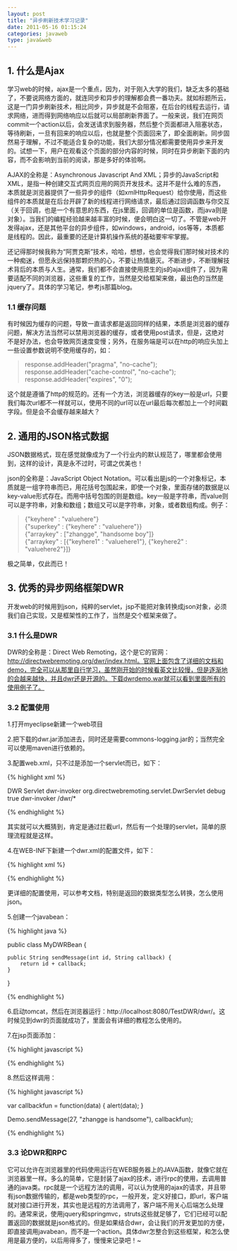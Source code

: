```yaml
---
layout: post
title: "异步刷新技术学习记录"
date: 2011-05-16 01:15:24
categories: javaweb
type: java&web
---
```


## 1. 什么是Ajax

学习web的时候，ajax是一个重点，因为，对于刚入大学的我们，缺乏太多的基础了，不要说网络方面的，就连同步和异步的理解都会费一番功夫。就如标题所云，这是一门异步刷新技术，相比同步，异步就是不会阻塞，在后台的线程去运行，请求网络，进而得到网络响应以后就可以局部刷新界面了。一般来说，我们在网页commit一个action以后，会发送请求到服务器，然后整个页面都进入阻塞状态，等待刷新，一旦有回来的响应以后，也就是整个页面回来了，即全面刷新。同步固然易于理解，不过不能适合复杂的功能，我们大部分情况都需要使用异步来开发的。试想一下，用户在观看这个页面的部分内容的时候，同时在异步刷新下面的内容，而不会影响到当前的阅读，那是多好的体验啊。

AJAX的全称是：Asynchronous Javascript And XML；异步的JavaScript和XML，是指一种创建交互式网页应用的网页开发技术。这并不是什么难的东西，本质就是浏览器提供了一些异步的组件（如xmlHttpRequest）给你使用，而这些组件的本质就是在后台开辟了新的线程进行网络请求，最后通过回调函数与你交互（关于回调，也是一个有意思的东西，在js里面，回调的单位是函数，而java则是对象）。当我们的编程经验越来越丰富的时候，便会明白这一切了。不管是web开发得ajax，还是其他平台的异步组件，如windows，android，ios等等，本质都是线程的。因此，最重要的还是计算机操作系统的基础要牢牢掌握。

还记得那时候我称为“阿贾克斯”技术，哈哈，想想，也会觉得我们那时候对技术的一种痴迷，但愿永远保持那颗炽热的心，不要让热情磨灭。不断进步，不断理解技术背后的本质与人生。通常，我们都不会直接使用原生的js的ajax组件了，因为需要适配不同的浏览器，这些重复的工作，当然是交给框架来做，最出色的当然是jquery了。具体的学习笔记，参考js那篇blog。

### 1.1 缓存问题

有时候因为缓存的问题，导致一直请求都是返回同样的结果，本质是浏览器的缓存问题，解决方法当然可以禁用浏览器的缓存，或者使用post请求，但是，这绝对不是好办法，也会导致网页速度变慢；另外，在服务端是可以在http的响应头加上一些设置参数说明不使用缓存的，如：

>response.addHeader("pragma", "no-cache");  
>response.addHeader("cache-control", "no-cache");  
>response.addHeader("expires", "0");

这个就是遵循了http的规范的。还有一个方法，浏览器缓存的key一般是url，只要我们每次url都不一样就可以，使用不同的url可以在url最后每次都加上一个时间戳字段。但是会不会缓存越来越大？

## 2. 通用的JSON格式数据

JSON数据格式，现在感觉就像成为了一个行业内的默认规范了，哪里都会使用到，这样的设计，真是永不过时，可谓之优美也！

json的全称是：JavaScript Object Notation。可以看出是js的一个对象标记，本质就是一组字符串而已，用花括号包围起来，即使一个对象，里面存储的数据是以key-value形式存在。而用中括号包围的则是数组。key一般是字符串，而value则可以是字符串，对象和数组；数组又可以是字符串，对象，或者数组构成。例子：

>{"keyhere" : "valuehere"}  
>{"superkey" : {"keyhere" : "valuehere"}}  
>{"arraykey" : ["zhangge", "handsome boy"]}  
>{"arraykey" : [{"keyhere1" : "valuehere1"}, {"keyhere2" : "valuehere2"}]}

极之简单，仅此而已！

## 3. 优秀的异步网络框架DWR

开发web的时候用到json，纯粹的servlet，jsp不能把对象转换成json对象，必须我们自己实现，又是框架性的工作了，当然是交个框架来做了。

### 3.1 什么是DWR

DWR的全称是：Direct Web Remoting，这个是它的官网：http://directwebremoting.org/dwr/index.html。官网上面包含了详细的文档和demo，完全可以从那里自行学习，虽然刚开始的时候看英文比较慢，但是逐渐地的会越来越快，并且dwr还是开源的。下载dwrdemo.war就可以看到里面所有的使用例子了。

### 3.2 配置使用

1.打开myeclipse新建一个web项目

2.把下载的dwr.jar添加进去，同时还是需要commons-logging.jar的；当然完全可以使用maven进行依赖的。

3.配置web.xml，只不过是添加一个servlet而已，如下：

{% highlight xml %}

<servlet>
  <display-name>DWR Servlet</display-name>
  <servlet-name>dwr-invoker</servlet-name>  
  <servlet-class>org.directwebremoting.servlet.DwrServlet</servlet-class>
  <init-param>
     <param-name>debug</param-name>
     <param-value>true</param-value>
  </init-param>
</servlet>

<servlet-mapping>
  <servlet-name>dwr-invoker</servlet-name>
  <url-pattern>/dwr/*</url-pattern>
</servlet-mapping>

{% endhighlight %}

其实就可以大概猜到，肯定是通过拦截url，然后有一个处理的servlet，简单的原理流程就是这样。

4.在WEB-INF下新建一个dwr.xml的配置文件，如下：

{% highlight xml %}

<!DOCTYPE dwr PUBLIC
    "-//GetAhead Limited//DTD Direct Web Remoting 3.0//EN"
    "http://getahead.org/dwr/dwr30.dtd">

<dwr>
  <allow>
    <create creator="new" javascript="JDate">
      <param name="class" value="java.util.Date"/>
    </create>
    <create creator="new" javascript="Demo">
      <param name="class" value="org.zhangge.MyDWRBean"/>
    </create>
  </allow>
</dwr>

{% endhighlight %}

更详细的配置使用，可以参考文档，特别是返回的数据类型怎么转换，怎么使用json。

5.创建一个javabean：

{% highlight java %}

public class MyDWRBean {

	public String sendMessage(int id, String callback) {
		return id + callback;
	}
}

{% endhighlight %}

6.启动tomcat，然后在浏览器运行：http://localhost:8080/TestDWR/dwr/。这时候见到dwr的页面就成功了，里面会有详细的教程怎么使用的。

7.在jsp页面添加：

{% highlight javascript %}

<script type='text/javascript' src='/TestDWR/dwr/engine.js'></script>
<script type='text/javascript' src='/TestDWR/dwr/interface/Demo.js'></script>
<script type='text/javascript' src='/TestDWR/dwr/util.js'></script>

{% endhighlight %}

8.然后这样调用：

{% highlight javascript %}

var callbackfun = function(data)
{
  alert(data);
}

Demo.sendMessage(27, "zhangge is handsome"), callbackfun);

{% endhighlight %}

### 3.3 论DWR和RPC

它可以允许在浏览器里的代码使用运行在WEB服务器上的JAVA函数，就像它就在浏览器里一样。多么的简单，它是封装了ajax的技术，进行rpc的使用，去调用普通的java类。rpc就是一个远程方法的调用，可以认为使用的ajax的请求，并且带有json数据传输的，都是web类型的rpc，一般开发，定义好接口，即url，客户端就对接口进行开发，其实也是远程的方法调用了，客户端不用关心后端怎么处理的。通常来说，使用jquery和springmvc，struts这些就足够了，它们已经可以配置返回的数据就是json格式的。但是如果结合dwr，会让我们的开发更加的方便，即直接调用javabean，而不是一个action。具体dwr怎整合到这些框架，和怎么使用是最方便的，以后用得多了，慢慢来记录吧！~